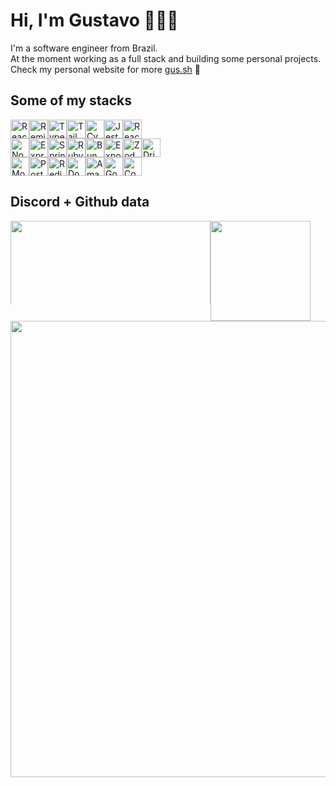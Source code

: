 

# Hi, I'm Gustavo 👨🏻‍💻
<div>
	I'm a software engineer from Brazil.</br>
	At the moment working as a full stack and building some personal projects.</br>
	Check my personal website for more <a href="https://gus.sh/">gus.sh</a> 👾
</div>

## Some of my stacks 
<div style="display: flex; flex-direction: row; justify-content: flex-center;">
  <img src="https://img.shields.io/badge/-React-0041a8?style=flat&logo=React&logoColor=white" height="30" alt="React" />
  <img src="https://img.shields.io/badge/-Remix-0041a8?style=flat&logo=Remix&logoColor=white" height="30" alt="Remix" />
  <img src="https://img.shields.io/badge/-TS-0041a8?style=flat&logo=TypeScript&logoColor=white" height="30" alt="Typescript" />
  <img src="https://img.shields.io/badge/-tailwindcss-0041a8?style=flat&logo=TailwindCSS&logoColor=white" height="30" alt="Tailwindcss" />
  <img src="https://img.shields.io/badge/-Cypress-0041a8?style=flat&logo=cypress&logoColor=white" height="30" alt="Cypress" />
  <img src="https://img.shields.io/badge/-Jest-0041a8?style=flat&logo=Jest&logoColor=white" height="30" alt="Jest" />
  <img src="https://img.shields.io/badge/-React Query-0041a8?style=flat&logo=ReactQuery&logoColor=white" height="30" alt="React Query" />
</div>

<div style="display: flex; flex-direction: row; justify-content: flex-center;">
  <img src="https://img.shields.io/badge/-Node-4900bf?style=flat&logo=Node.js&logoColor=white" height="30" alt="NodeJS" />
  <img src="https://img.shields.io/badge/-Express.-4900bf?style=flat&logo=Express&logoColor=white" height="30" alt="ExpressJS" />
  <img src="https://img.shields.io/badge/-Spring-4900bf?style=flat&logo=Spring&logoColor=white" height="30" alt="Spring" />
  <img src="https://img.shields.io/badge/-Rails-4900bf?style=flat&logo=RubyonRails&logoColor=white" height="30" alt="Ruby on Rails" />
  <img src="https://img.shields.io/badge/-Bun-4900bf?style=flat&logo=bun&logoColor=white" height="30" alt="Bun" /> 
  <img src="https://img.shields.io/badge/-Expo-4900bf?style=flat&logo=Expo&logoColor=white" height="30" alt="Expo" />
  <img src="https://img.shields.io/badge/-Zod-4900bf?style=flat&logo=zod&logoColor=white" height="30" alt="Zod" />
  <img src="https://img.shields.io/badge/-Drizzle-4900bf?style=flat&logo=drizzle&logoColor=white" height="30" alt="Drizzle" /> 
</div>

<div style="display: flex; flex-direction: row; justify-content: flex-center;">
  <img src="https://img.shields.io/badge/-Mongo DB-c70050?style=flat&logo=MongoDB&logoColor=white" height="30" alt="MongoDB" />
  <img src="https://img.shields.io/badge/-PostgreSQL-c70050?style=flat&logo=PostgreSQL&logoColor=white" height="30" alt="PostgreSQL" />
  <img src="https://img.shields.io/badge/-Redis-c70050?style=flat&logo=Redis&logoColor=white" height="30" alt="Redis" />
  <img src="https://img.shields.io/badge/-Docker-c70050?style=flat&logo=Docker&logoColor=white" height="30" alt="Docker" />  
  <img src="https://img.shields.io/badge/-AWS-c70050?style=flat&logo=amazonwebservices&logoColor=white" height="30" alt="Amazon AWS" />
  <img src="https://img.shields.io/badge/-GCP-c70050?style=flat&logo=GoogleCloud&logoColor=white" height="30" alt="Google Cloud" />
  <img src="https://img.shields.io/badge/-Coolify-c70050?style=flat&logo=c&logoColor=white" height="30" alt="Coolify" />
</div>

## Discord + Github data 
<div style="display: flex; flex-direction: column">
  <div style="display: flex; flex-direction: row;">
     <img
	style="min-width: 134px; max-height: 134px;"
	width="320"
        src="https://lanyard.kyrie25.me/api/584941534315675676?waveColor=9745F5&waveSpotifyColor=9745F5&theme=chartreuse_dark&bg=000000&animated=false&borderRadius=10px&&idleMessage=wow%20my%20spotify%20isn%27t%20playing%20anything%20right%20now?%20Im%20probably%20focused%20on%20my%20code%20then"
     />
     <img
	style="min-width: 160px;"
	height="160"
        src="https://streak-stats.demolab.com/?user=ithiagodev&theme=chartreuse_dark&hide_border=true&date_format=M%20j%5B%2C%20Y%5D"
      />
   </div>
   <div style="display: flex; flex-direction: column">
      <img
	width="730"
        src="http://github-profile-summary-cards.vercel.app/api/cards/profile-details?username=ithiagodev&theme=chartreuse_dark"
      />
   </div
</div>
